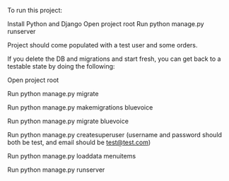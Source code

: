 To run this project:

Install Python and Django
Open project root
Run python manage.py runserver

Project should come populated with a test user and some orders.

If you delete the DB and migrations and start fresh, you can get back to a testable state by doing the following:

  Open project root
  
  Run python manage.py migrate
  
  Run python manage.py makemigrations bluevoice
  
  Run python manage.py migrate bluevoice
  
  Run python manage.py createsuperuser (username and password should both be test, and email should be test@test.com)
  
  Run python manage.py loaddata menuitems
  
  Run python manage.py runserver
